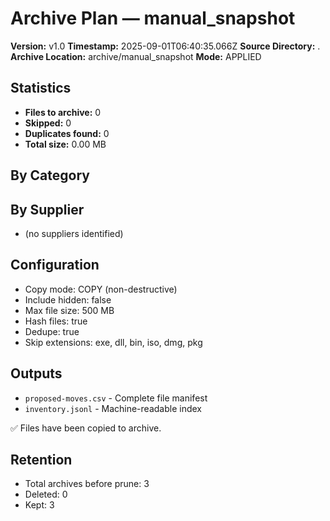 # Archive Plan — manual_snapshot

**Version:** v1.0
**Timestamp:** 2025-09-01T06:40:35.066Z
**Source Directory:** .
**Archive Location:** archive/manual_snapshot
**Mode:** APPLIED

## Statistics
- **Files to archive:** 0
- **Skipped:** 0
- **Duplicates found:** 0
- **Total size:** 0.00 MB

## By Category

## By Supplier
- (no suppliers identified)

## Configuration
- Copy mode: COPY (non-destructive)
- Include hidden: false
- Max file size: 500 MB
- Hash files: true
- Dedupe: true
- Skip extensions: exe, dll, bin, iso, dmg, pkg

## Outputs
- `proposed-moves.csv` - Complete file manifest
- `inventory.jsonl` - Machine-readable index

✅ Files have been copied to archive.

## Retention
- Total archives before prune: 3
- Deleted: 0
- Kept: 3

